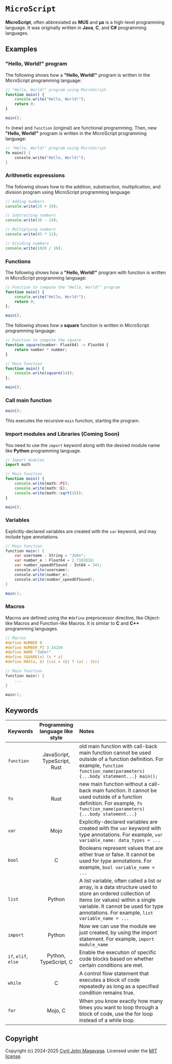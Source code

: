 # `MicroScript`

**MicroScript**, often abbreviated as **MUS** and **μs** is a high-level programming language. It was originally written in **Java**, **C**, and **C#** programming languages.

## Examples
### "Hello, World!" program
The following shows how a **"Hello, World!"** program is written in the MicroScript programming language:

```js
// "Hello, World!" program using MicroScript
function main() {
    console.write("Hello, World!");
    return 0;
}

main();
```

`fn` (new) and `function` (original) are functional programming. Then, new **"Hello, World!"** program is written in the MicroScript programming language:

```rust
// "Hello, World!" program using MicroScript
fn main() {
    console.write("Hello, World!");
}
```

### Arithmetic expressions
The following shows how to the addition, substraction, multiplication, and division program using MicroScript programming language:

```js
// Adding numbers
console.write(25 + 19);

// Subtracting numbers
console.write(36 - 14);

// Multiplying numbers
console.write(45 * 12);

// Dividing numbers
console.write(1028 / 16);
```

### Functions

The following shows how a **"Hello, World!"** program with function is written in MicroScript programming language:

```js
// Function to compute the "Hello, World!" program
function main() {
    console.write("Hello, World!");
    return 0;
};

main();
```

The following shows how a **square** function is written in MicroScript programming language:

```js
// Function to compute the square
function square(number: Float64) -> Float64 {
    return number * number;
}

// Main function
function main() {
    console.write(square(14));
};

main();
```

### Call main function

```js
main();
```

This executes the recursive `main` function, starting the program.

### Import modules and Libraries (Coming Soon)
You need to use the `import` keyword along with the desired module name like **Python** programming language.

```ts
// Import modules
import math

// Main function
function main() {
    console.write(math::PI);
    console.write(math::E);
    console.write(math::sqrt(16));
}

main();
```

### Variables
Explicitly-declared variables are created with the `var` keyword, and may include type annotations.

```csharp
// Main function
function main() {
    var username : String = "John";
    var number_e : Float64 = 2.7182818;
    var number_speedOfSound : Int64 = 343;
    console.write(username);
    console.write(number_e);
    console.write(number_speedOfSound);
}

main();
```

### Macros
Macros are defined using the `#define` preprocessor directive, like Object-like Macros and Function-like Macros. It is similar to **C** and **C++** programming languages.

```c
// Macros
#define NUMBER 9
#define NUMBER_PI 3.14159
#define NAME "John!"
#define SQUARE(x) (x * x)
#define MAX(a, b) ((a) > (b) ? (a) : (b))

// Main function
function main() {
    ...
}

main();
```
## Keywords

| Keywords | Programming language like style | Notes
|:-|:-:|:-|
| `function` | JavaScript, TypeScript, Rust | old main function with call-back main function cannot be used outside of a function definition. For example, `function function_name(parameters) {...body statement...} main();`
| `fn` | Rust | new main function without a call-back main function. It cannot be used outside of a function definition. For example, `fn function_name(parameters) {...body statement...}`
| `var` | Mojo | Explicitly-declared variables are created with the `var` keyword with type annotations. For example, `var variable_name: data_types = ...`
| `bool` | C | Booleans represent values that are either true or false. It cannot be used for type annotations. For example, `bool variable_name = ...`
| `list` | Python | A list variable, often called a list or array, is a data structure used to store an ordered collection of items (or values) within a single variable. It cannot be used for type annotations. For example, `list variable_name = ...`
| `import` | Python | Now we can use the module we just created, by using the import statement. For example, `import module_name`
| `if`, `elif`, `else` | Python, TypeScript, C | Enable the execution of specific code blocks based on whether certain conditions are met.
| `while` | C | A control flow statement that executes a block of code repeatedly as long as a specified condition remains true.
| `for` | Mojo, C | When you know exactly how many times you want to loop through a block of code, use the for loop instead of a while loop.

## Copyright

Copyright (c) 2024-2025 [Cyril John Magayaga](https://github.com/magayaga). Licensed under the [MIT license](LICENSE).
